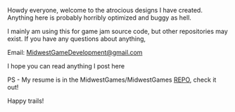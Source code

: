 Howdy everyone, welcome to the atrocious designs I have created. 
Anything here is probably horribly optimized and buggy as hell.

I mainly am using this for game jam source code, but other repositories may exist.
If you have any questions about anything, 

  Email: MidwestGameDevelopment@gmail.com

I hope you can read anything I post here

PS - My resume is in the MidwestGames/MidwestGames [REPO](https://www.github.com/MidwestGames/MidwestGames/Spring-2022-Resume-Logan-Heying.pdf), check it out!

Happy trails!

<!---
MidwestGames/MidwestGames is a ✨ special ✨ repository because its `README.md` (this file) appears on your GitHub profile.
You can click the Preview link to take a look at your changes.
--->
